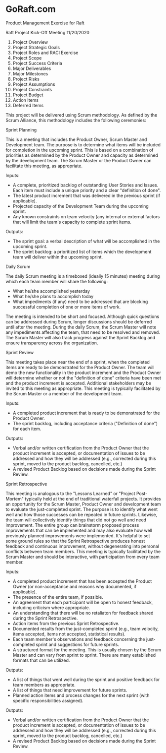 # GoRaft.com
Product Management Exercise for Raft

Raft Project Kick-Off Meeting
11/20/2020

1.	Project Overview
2.	Project Strategic Goals
3.	Project Roles and RACI Exercise
4.	Project Scope
5.	Project Success Criteria
6.	Major Deliverables
7.	Major Milestones
8.	Project Risks
9.	Project Assumptions
10.	Project Constraints
11.	Project Budget
12. Action Items
13. Deferred Items

This project will be delivered using Scrum methodology. As defined by the Scrum Alliance, this methodology includes the following ceremonies:

Sprint Planning

This is a meeting that includes the Product Owner, Scrum Master and Development team. The purpose is to determine what items will be included for completion in the upcoming sprint. This is based on a combination of priorities as determined by the Product Owner and capacity as determined by the development team. The Scrum Master or the Product Owner can facilitate this meeting, as appropriate.

Inputs: 
- A complete, prioritized backlog of outstanding User Stories and Issues. Each item must include a unique priority and a clear "definition of done".
- The latest product increment that was delivered in the previous sprint (if applicable).
- Projected capacity of the Development Team during the upcoming sprint.
- Any known constraints on team velocity (any internal or external factors that will limit the team's capacity to complete sprint items.

Outputs: 
- The sprint goal: a verbal description of what will be accomplished in the upcoming sprint.
- The sprint backlog: a prioritized list of items which the development team will deliver within the upcoming sprint.

Daily Scrum

The daily Scrum meeting is a timeboxed (ideally 15 minutes) meeting during which each team member will share the following:
- What he/she accomplished yesterday
- What he/she plans to accomplish today
- What impediments (if any) need to be addressed that are blocking successful completion of one or more items of work.

The meeting is intended to be short and focused. Although quick questions can be addressed during Scrum, longer discussions should be deferred until after the meeting.  During the daily Scrum, the Scrum Master will note any impediments affecting the team, that need to be resolved and removed. The Scrum Master will also track progress against the Sprint Backlog and ensure transparency across the organization.

Sprint Review

This meeting takes place near the end of a sprint, when the completed items are ready to be demonstrated for the Product Owner. The team will demo the new functionality in the product increment and the Product Owner will determine whether or not the "definition of done" criteria have been met and the product increment is accepted. Additional stakeholders may be invited to this meeting as appropriate. This meeting is typically facilitated by the Scrum Master or a member of the development team.

Inputs: 
- A completed product increment that is ready to be demonstrated for the Product Owner.
- The sprint backlog, including acceptance criteria ("Definition of done") for each item.

Outputs: 
- Verbal and/or written certification from the Product Owner that the product increment is accepted, or documentation of issues to be addressed and how they will be addressed (e.g., corrected during this sprint, moved to the product backlog, cancelled, etc.)
- A revised Product Backlog based on decisions made during the Sprint Review.

Sprint Retrospective

This meeting is analogous to the "Lessons Learned" or "Project Post-Mortem" typically held at the end of traditional waterfall projects. It provides an opportunity for the Scrum Master, Product Owner and development team to evaluate the just-completed sprint. The purpose is to identify what went well and how those successes can be repeated in future sprints. Likewise, the team will collectively identify things that did not go well and need improvement. The entire group can brainstorm proposed process improvements that can be implemented and may also evaluate how well previously planned improvements were implemented. It's helpful to set some ground rules so that the Sprint Retrospective produces honest feedback and continuous improvement, without degenerating into personal conflicts between team members. This meeting is typically facilitated by the Scrum Master and should be interactive, with participation from every team member.

Inputs: 
- A completed product increment that has been accepted the Product Owner (or non-acceptance and reasons why documented, if applicable).
- The presence of the entire team, if possible.
- An agreement that each participant will be open to honest feedback, including criticism where appropriate.
- An understanding that there will be no retaliaton for feedback shared during the Sprint Retrospective.
- Action items from the previous Sprint Retrospective.
- Documented results from the just-completed sprint (e.g., team velocity, items accepted, items not accepted, statistical results).
- Each team member's observations and feedback concerning the just-completed sprint and suggestions for future sprints.
- A structured format for the meeting. This is usually chosen by the Scrum Master and can vary from sprint to sprint. There are many established formats that can be utilized.

Outputs:
- A list of things that went well during the sprint and positive feedback for team members as appropriate.
- A list of things that need improvement for future sprints.
- Planned action items and process changes for the next sprint (with specific responsibilities assigned).



Outputs: 
- Verbal and/or written certification from the Product Owner that the product increment is accepted, or documentation of issues to be addressed and how they will be addressed (e.g., corrected during this sprint, moved to the product backlog, cancelled, etc.)
- A revised Product Backlog based on decisions made during the Sprint Review.
